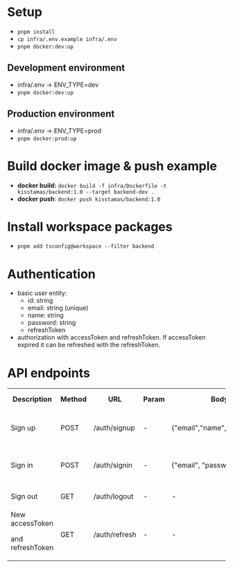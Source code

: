 # Setup
- `pnpm install`
- `cp infra/.env.example infra/.env`
- `pnpm docker:dev:up`

## Development environment
- infra/.env -> ENV_TYPE=dev
- `pnpm docker:dev:up`

## Production environment
- infra/.env -> ENV_TYPE=prod
- `pnpm docker:prod:up`

# Build docker image & push example
- **docker build:** ```docker build -f infra/Dockerfile -t kisstamas/backend:1.0 --target backend-dev .```
- **docker push**: ```docker push kisstamas/backend:1.0```

# Install workspace packages
- `pnpm add tsconfig@workspace --filter backend`

# Authentication

- basic user entity:
  - id: string
  - email: string (unique)
  - name: string
  - password: string
  - refreshToken
- authorization with accessToken and refreshToken. If accessToken expired it can be refreshed with the refreshToken.

# API endpoints

<table>
<tr>
<th>Description</th>
<th>Method</th>
<th>URL</th>
<th>Param</th>
<th>Body</th>
<th>Header</th>
<th>Status</th>
<th>Response body</th>
</tr>
<tr>
<td>Sign up</td>
<td>POST</td>
<td>/auth/signup</td>
<td>

\-
</td>
<td>{"email","name","password"}</td>
<td> - </td>
<td>201</td>
<td>{id, name, email, tokens: {accessToken, refreshToken}}</td>
</tr>
<tr>
<td>Sign in</td>
<td>POST</td>
<td>/auth/signin</td>
<td>

\-
</td>
<td>{"email", "password"}</td>
<td> - </td>
<td>200</td>
<td>{id, name, email, tokens: {accessToken, refreshToken}}</td>
</tr>
<tr>
<td>Sign out</td>
<td>GET</td>
<td>/auth/logout</td>
<td>

\-
</td>
<td>

\-
</td>
<td>Bearer {accessToken}</td>
<td>200</td>
<td>
success
</td>
</tr>
<tr>
<td>
New accessToken

and refreshToken
</td>
<td>GET</td>
<td>/auth/refresh</td>
<td>

\-
</td>
<td>

\-
</td>
<td>Bearer {refreshToken}</td>
<td>200</td>
<td>{accessToken, refreshToken}</td>
</tr>
</table>